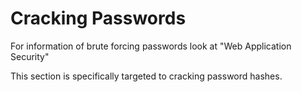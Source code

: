 # Cracking Passwords

For information of brute forcing passwords look at "Web Application Security"

This section is specifically targeted to cracking password hashes.
